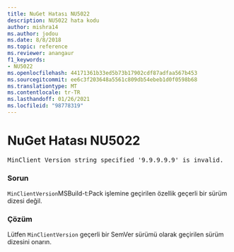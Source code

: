 ```yaml
---
title: NuGet Hatası NU5022
description: NU5022 hata kodu
author: mishra14
ms.author: jodou
ms.date: 8/8/2018
ms.topic: reference
ms.reviewer: anangaur
f1_keywords:
- NU5022
ms.openlocfilehash: 44171361b33ed5b73b17902cdf87adfaa567b453
ms.sourcegitcommit: ee6c3f203648a5561c809db54ebeb1d0f0598b68
ms.translationtype: MT
ms.contentlocale: tr-TR
ms.lasthandoff: 01/26/2021
ms.locfileid: "98778319"
---
```

# <a name="nuget-error-nu5022"></a>NuGet Hatası NU5022
<pre>MinClient Version string specified '9.9.9.9.9' is invalid.</pre>

### <a name="issue"></a>Sorun

`MinClientVersion`MSBuild-t:Pack işlemine geçirilen özellik geçerli bir sürüm dizesi değil.


### <a name="solution"></a>Çözüm

Lütfen `MinClientVersion` geçerli bir SemVer sürümü olarak geçirilen sürüm dizesini onarın.

